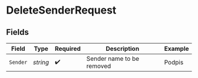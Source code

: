 # DeleteSenderRequest


## Fields

| Field                     | Type                      | Required                  | Description               | Example                   |
| ------------------------- | ------------------------- | ------------------------- | ------------------------- | ------------------------- |
| `Sender`                  | *string*                  | :heavy_check_mark:        | Sender name to be removed | Podpis                    |